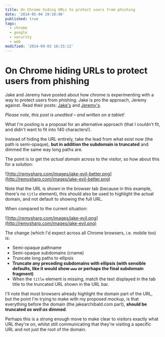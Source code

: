 ```yaml
---
title: On Chrome hiding URLs to protect users from phishing
date: '2014-05-04 19:10:46'
published: true
tags:
  - chrome
  - google
  - security
  - web
modified: '2014-09-03 16:15:12'
---
```

# On Chrome hiding URLs to protect users from phishing

Jake and Jeremy have posted about how chrome is experimenting with a way to protect users from phishing. Jake is pro the approach, Jeremy against. Read their posts: [Jake's](http://jakearchibald.com/2014/improving-the-url-bar/) and [Jeremy's](http://adactio.com/journal/6779/).

<!--more-->

*Please note, this post is unedited – and written on a tablet!*

What I'm posting is a proposal for an alternative approach (that I couldn't fit, and didn't want to fit into 140 characters!).

Instead of hiding the URL entirely, take the lead from what exist now (the path is semi-opaque), **but in addition the subdomain is truncated** and dimmed the same way long paths are. 

The point is to get the *actual domain* across to the visitor, so how about this for a solution:

![http://remysharp.com/images/jake-evil-better.png](http://remysharp.com/images/jake-evil-better.png)

Note that the URL is shown in the browser tab (because in this example, there's no `title` element), this should also be used to highlight the actual domain, and not default to showing the full URL.

When compared to the current situation:

![http://remysharp.com/images/jake-evil.png](http://remysharp.com/images/jake-evil.png)

The change (which I'd expect across all Chrome browsers, i.e. mobile too) is:

- Semi-opaque pathname
- Semi-opaque subdomains (cname)
- Truncate long paths to ellipsis
- **Truncate any preceding subdomains with ellipsis (with sensible defaults, like it would show `www` or perhaps the final subdomain fragment)**
- When the `title` element is missing, match the text displayed in the tab title to the truncated URL shown in the URL bar.

I'll note that most browsers already highlight the domain part of the URL, but the point I'm trying to make with my proposed mockup, is that everything before the domain (the jakearchibald.com part), **should be truncated *as well as* dimmed**.

Perhaps this is a strong enough move to make clear to visitors exactly what URL they're on, whilst still communicating that they're visiting a specific URL and not just the root of the domain.
